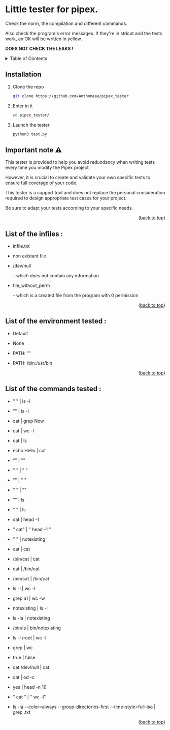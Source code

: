 <a id="readme-top"></a>

# Little tester for pipex.

<p>Check the norm, the compilation and different commands.</p>
<p>Also check the program's error messages. If they're in stdout and the tests work, an OK will be written in yellow.</p>

<p><b>DOES NOT CHECK THE LEAKS !</b></p>

<details>
  <summary>Table of Contents</summary>
  <ol>
    <li>
      <a href="Installation">Installation</a>
      <ul>
        <li><a href="#built-with">Built With</a></li>
      </ul>
    </li>
    <li>
      <a href="#getting-started">Getting Started</a>
      <ul>
        <li><a href="#prerequisites">Prerequisites</a></li>
        <li><a href="#installation">Installation</a></li>
      </ul>
    </li>
    <li><a href="#usage">Usage</a></li>
    <li><a href="#roadmap">Roadmap</a></li>
    <li><a href="#contributing">Contributing</a></li>
    <li><a href="#license">License</a></li>
    <li><a href="#contact">Contact</a></li>
    <li><a href="#acknowledgments">Acknowledgments</a></li>
  </ol>
</details>

## Installation

1. Clone the repo
   ```sh
   git clone https://github.com/Anthoneau/pipex_tester
   ```
2. Enter in it
   ```sh
   cd pipex_tester/
   ```
4. Launch the tester
   ```sh
   python3 test.py
   ```

## Important note ⚠️

<p>This tester is provided to help you avoid redundancy when writing tests every time you modify the Pipex project.</p>
<p>However, it is crucial to create and validate your own specific tests to ensure full coverage of your code.</p>
<p>This tester is a support tool and does not replace the personal consideration required to design appropriate test cases for your project.</p>
<p>Be sure to adapt your tests according to your specific needs.</p>

<p align="right">(<a href="#readme-top">back to top</a>)</p>

## List of the infiles :

<ul>
  <p><li>infile.txt</li></p>
  <p><li>non existant file</li></p>
  <li>/dev/null</li>
  <p>- which does not contain any information</p>
  <li>file_without_perm</li>
  <p>- which is a created file from the program with 0 permission</p>
</ul>

<p align="right">(<a href="#readme-top">back to top</a>)</p>

## List of the environment tested :
<ul>
  <p><li>Default</li></p>
  <p><li>None</li></p>
  <p><li>PATH: ""</li></p>
  <p><li>PATH: /bin:/usr/bin</li></p>
</ul>

<p align="right">(<a href="#readme-top">back to top</a>)</p>

## List of the commands tested :
<ul>
  <p><li>" " | ls -l</li></p>
  <p><li>"" | ls -l</li></p>
  <p><li>cat | grep Now</li></p>
  <p><li>cat | wc -l</li></p>
  <p><li>cat | ls</li></p>
  <p><li>echo Hello | cat</li></p>
  <p><li>"" | ""</li></p>
  <p><li>" " | " "</li></p>
  <p><li>"" | " "</li></p>
  <p><li>" " | ""</li></p>
  <p><li>"" | ls</li></p>
  <p><li>" " | ls</li></p>
  <p><li>cat | head -1</li></p>
  <p><li>" cat" | "     head -1   "</li></p>
  <p><li>" " | notexisting</li></p>
  <p><li>cat | cat</li></p>
  <p><li>/bin/cat | cat</li></p>
  <p><li>cat | /bin/cat</li></p>
  <p><li>/bin/cat | /bin/cat</li></p>
  <p><li>ls -l | wc -l</li></p>
  <p><li>grep a1 | wc -w</li></p>
  <p><li>notexisting | ls -l</li></p>
  <p><li>ls -la | notexisting</li></p>
  <p><li>/bin/ls | bin/notexisting</li></p>
  <p><li>ls -l /root | wc -l</li></p>
  <p><li>grep | wc</li></p>
  <p><li>true | false</li></p>
  <p><li>cat /dev/null | cat</li></p>
  <p><li>cat | od -c</li></p>
  <p><li>yes | head -n 10</li></p>
  <p><li>"               cat              " | "                 wc                -l"</li></p>
  <p><li>ls -la --color=always --group-directories-first --time-style=full-iso | grep .txt</li></p>
</ul>

<p align="right">(<a href="#readme-top">back to top</a>)</p>
